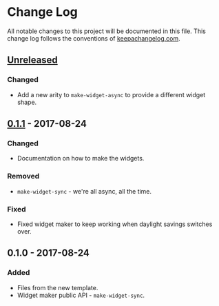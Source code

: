 # Change Log
All notable changes to this project will be documented in this file. This change log follows the conventions of [keepachangelog.com](http://keepachangelog.com/).

## [Unreleased]
### Changed
- Add a new arity to `make-widget-async` to provide a different widget shape.

## [0.1.1] - 2017-08-24
### Changed
- Documentation on how to make the widgets.

### Removed
- `make-widget-sync` - we're all async, all the time.

### Fixed
- Fixed widget maker to keep working when daylight savings switches over.

## 0.1.0 - 2017-08-24
### Added
- Files from the new template.
- Widget maker public API - `make-widget-sync`.

[Unreleased]: https://github.com/your-name/defun_test/compare/0.1.1...HEAD
[0.1.1]: https://github.com/your-name/defun_test/compare/0.1.0...0.1.1
